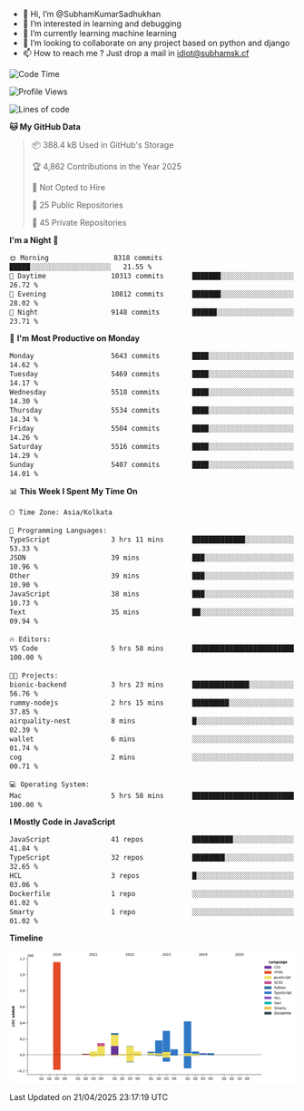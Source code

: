 - 👋 Hi, I’m @SubhamKumarSadhukhan
- 👀 I’m interested in learning and debugging
- 🌱 I’m currently learning machine learning
- 💞️ I’m looking to collaborate on any project based on python and django
- 📫 How to reach me ?
      Just drop a mail in idiot@subhamsk.cf

<!---
SubhamKumarSadhukhan/SubhamKumarSadhukhan is a ✨ special ✨ repository because its `README.md` (this file) appears on your GitHub profile.
You can click the Preview link to take a look at your changes.
--->


<!--START_SECTION:waka-->
![Code Time](http://img.shields.io/badge/Code%20Time-2%2C835%20hrs%2055%20mins-blue)

![Profile Views](http://img.shields.io/badge/Profile%20Views-1-blue)

![Lines of code](https://img.shields.io/badge/From%20Hello%20World%20I%27ve%20Written-2.8%20million%20lines%20of%20code-blue)

**🐱 My GitHub Data** 

> 📦 388.4 kB Used in GitHub's Storage 
 > 
> 🏆 4,862 Contributions in the Year 2025
 > 
> 🚫 Not Opted to Hire
 > 
> 📜 25 Public Repositories 
 > 
> 🔑 45 Private Repositories 
 > 
**I'm a Night 🦉** 

```text
🌞 Morning                8318 commits        █████░░░░░░░░░░░░░░░░░░░░   21.55 % 
🌆 Daytime                10313 commits       ███████░░░░░░░░░░░░░░░░░░   26.72 % 
🌃 Evening                10812 commits       ███████░░░░░░░░░░░░░░░░░░   28.02 % 
🌙 Night                  9148 commits        ██████░░░░░░░░░░░░░░░░░░░   23.71 % 
```
📅 **I'm Most Productive on Monday** 

```text
Monday                   5643 commits        ████░░░░░░░░░░░░░░░░░░░░░   14.62 % 
Tuesday                  5469 commits        ████░░░░░░░░░░░░░░░░░░░░░   14.17 % 
Wednesday                5518 commits        ████░░░░░░░░░░░░░░░░░░░░░   14.30 % 
Thursday                 5534 commits        ████░░░░░░░░░░░░░░░░░░░░░   14.34 % 
Friday                   5504 commits        ████░░░░░░░░░░░░░░░░░░░░░   14.26 % 
Saturday                 5516 commits        ████░░░░░░░░░░░░░░░░░░░░░   14.29 % 
Sunday                   5407 commits        ████░░░░░░░░░░░░░░░░░░░░░   14.01 % 
```


📊 **This Week I Spent My Time On** 

```text
🕑︎ Time Zone: Asia/Kolkata

💬 Programming Languages: 
TypeScript               3 hrs 11 mins       █████████████░░░░░░░░░░░░   53.33 % 
JSON                     39 mins             ███░░░░░░░░░░░░░░░░░░░░░░   10.96 % 
Other                    39 mins             ███░░░░░░░░░░░░░░░░░░░░░░   10.90 % 
JavaScript               38 mins             ███░░░░░░░░░░░░░░░░░░░░░░   10.73 % 
Text                     35 mins             ██░░░░░░░░░░░░░░░░░░░░░░░   09.94 % 

🔥 Editors: 
VS Code                  5 hrs 58 mins       █████████████████████████   100.00 % 

🐱‍💻 Projects: 
bionic-backend           3 hrs 23 mins       ██████████████░░░░░░░░░░░   56.76 % 
rummy-nodejs             2 hrs 15 mins       █████████░░░░░░░░░░░░░░░░   37.85 % 
airquality-nest          8 mins              █░░░░░░░░░░░░░░░░░░░░░░░░   02.39 % 
wallet                   6 mins              ░░░░░░░░░░░░░░░░░░░░░░░░░   01.74 % 
cog                      2 mins              ░░░░░░░░░░░░░░░░░░░░░░░░░   00.71 % 

💻 Operating System: 
Mac                      5 hrs 58 mins       █████████████████████████   100.00 % 
```

**I Mostly Code in JavaScript** 

```text
JavaScript               41 repos            ██████████░░░░░░░░░░░░░░░   41.84 % 
TypeScript               32 repos            ████████░░░░░░░░░░░░░░░░░   32.65 % 
HCL                      3 repos             █░░░░░░░░░░░░░░░░░░░░░░░░   03.06 % 
Dockerfile               1 repo              ░░░░░░░░░░░░░░░░░░░░░░░░░   01.02 % 
Smarty                   1 repo              ░░░░░░░░░░░░░░░░░░░░░░░░░   01.02 % 
```



**Timeline**

![Lines of Code chart](https://raw.githubusercontent.com/SubhamKumarSadhukhan/SubhamKumarSadhukhan/main/assets/bar_graph.png)


 Last Updated on 21/04/2025 23:17:19 UTC
<!--END_SECTION:waka-->
